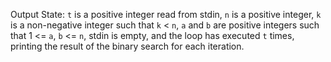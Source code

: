 Output State: `t` is a positive integer read from stdin, `n` is a positive integer, `k` is a non-negative integer such that `k` < `n`, `a` and `b` are positive integers such that 1 <= `a`, `b` <= `n`, stdin is empty, and the loop has executed `t` times, printing the result of the binary search for each iteration.